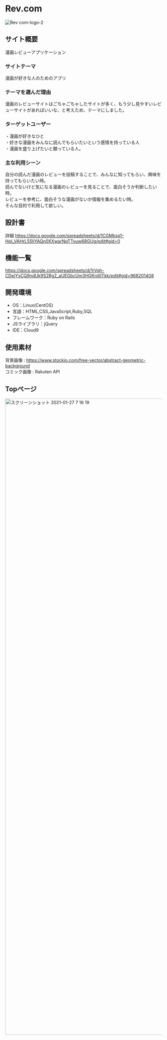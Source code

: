 # Rev.com
![Rev  com-logo-2](https://user-images.githubusercontent.com/73174207/105358506-981f2000-5c39-11eb-8c66-f21406bff1f7.png)

## サイト概要
漫画レビューアプリケーション

### サイトテーマ
漫画が好きな人のためのアプリ

### テーマを選んだ理由
漫画のレビューサイトはごちゃごちゃしたサイトが多く、もう少し見やすいレビューサイトがあればいいな、と考えため、テーマにしました。

### ターゲットユーザー
・漫画が好きなひと<br>
・好きな漫画をみんなに読んでもらいたいという感情を持っている人<br>
・漫画を盛り上げたいと願っている人。

### 主な利用シーン
自分の読んだ漫画のレビューを投稿することで、みんなに知ってもらい、興味を持ってもらいたい時。<br>
読んでないけど気になる漫画のレビューを見ることで、面白そうか判断したい時。<br>
レビューを参考に、面白そうな漫画がないか情報を集めるたい時。<br>
そんな目的で利用して欲しい。

## 設計書
詳細 https://docs.google.com/spreadsheets/d/1CGMksp1-HpI_VAHrL55liYAQn0XXwarNqTTvuw68GUg/edit#gid=0 

## 機能一覧
 https://docs.google.com/spreadsheets/d/1rVqh-CDejYxCQ9ndUk9S2Rg2_aUEGbcUm3HGKrd0Tkk/edit#gid=968201408 

## 開発環境
- OS：Linux(CentOS)
- 言語：HTML,CSS,JavaScript,Ruby,SQL
- フレームワーク：Ruby on Rails
- JSライブラリ：jQuery
- IDE：Cloud9

## 使用素材

背景画像 : https://www.stockio.com/free-vector/abstract-geometric-background<br />
コミック画像 : Rakuten API

## Topページ
<img width="2048" alt="スクリーンショット 2021-01-27 7 16 19" src="https://user-images.githubusercontent.com/73174207/106258625-6b828e00-6261-11eb-9bef-8dbbb1d6c45d.png">

